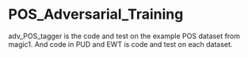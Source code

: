 # POS_Adversarial_Training

adv_POS_tagger is the code and test on the example POS dataset from magic1.
And code in PUD and EWT is code and test on each dataset.
